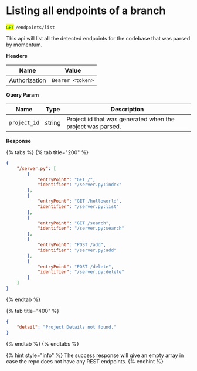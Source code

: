 # Listing all endpoints of a branch

<mark style="color:green;">`GET`</mark> `/endpoints/list`

This api will list all the detected endpoints for the codebase that was parsed by momentum.

**Headers**

| Name          | Value            |
| ------------- | ---------------- |
| Authorization | `Bearer <token>` |

**Query Param**

| Name         | Type   | Description                                                |
| ------------ | ------ | ---------------------------------------------------------- |
| `project_id` | string | Project id that was generated when the project was parsed. |

**Response**

{% tabs %}
{% tab title="200" %}
```json
{
    "/server.py": [
        {
            "entryPoint": "GET /",
            "identifier": "/server.py:index"
        },
        {
            "entryPoint": "GET /helloworld",
            "identifier": "/server.py:list"
        },
        {
            "entryPoint": "GET /search",
            "identifier": "/server.py:search"
        },
        {
            "entryPoint": "POST /add",
            "identifier": "/server.py:add"
        },
        {
            "entryPoint": "POST /delete",
            "identifier": "/server.py:delete"
        }
    ]
}
```
{% endtab %}

{% tab title="400" %}
```json
{
    "detail": "Project Details not found."
}
```
{% endtab %}
{% endtabs %}

{% hint style="info" %}
The success response will give an empty array in case the repo does not have any REST endpoints.
{% endhint %}
